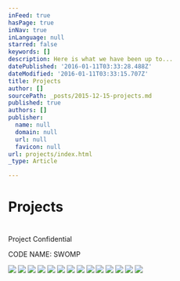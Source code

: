 ```yaml
---
inFeed: true
hasPage: true
inNav: true
inLanguage: null
starred: false
keywords: []
description: Here is what we have been up to...
datePublished: '2016-01-11T03:33:28.488Z'
dateModified: '2016-01-11T03:33:15.707Z'
title: Projects
author: []
sourcePath: _posts/2015-12-15-projects.md
published: true
authors: []
publisher:
  name: null
  domain: null
  url: null
  favicon: null
url: projects/index.html
_type: Article

---
```

# Projects

# 

Project Confidential

CODE NAME: SWOMP

![](https://the-grid-user-content.s3-us-west-2.amazonaws.com/47a72cd5-8317-451d-9e4c-beeba3fe4811.jpg)
![](https://the-grid-user-content.s3-us-west-2.amazonaws.com/c8b28b04-4347-4dc3-92e6-a9a9c793f63a.jpg)
![](https://the-grid-user-content.s3-us-west-2.amazonaws.com/d26420f5-4af7-4bb0-a555-242791abbb83.jpg)
![](https://the-grid-user-content.s3-us-west-2.amazonaws.com/c670381c-8203-498c-afcd-9b9fd75de282.jpg)
![](https://the-grid-user-content.s3-us-west-2.amazonaws.com/d643db69-02d3-4bd4-87fa-3ea92eca56d3.jpg)
![](https://the-grid-user-content.s3-us-west-2.amazonaws.com/bc36425b-741c-4468-b23f-4bcb871896a6.jpg)
![](https://the-grid-user-content.s3-us-west-2.amazonaws.com/7f41a75d-89a9-4bea-a94b-0a705bc1ccd7.jpg)
![](https://the-grid-user-content.s3-us-west-2.amazonaws.com/669f8bee-9e79-4c3b-b45e-4d0e01fbef0d.jpg)
![](https://the-grid-user-content.s3-us-west-2.amazonaws.com/e0aac698-e217-45e3-a892-ab5053ab0f75.jpg)
![](https://the-grid-user-content.s3-us-west-2.amazonaws.com/745ad1a0-0d32-42f9-87c8-8d9dc6510ce6.jpg)
![](https://the-grid-user-content.s3-us-west-2.amazonaws.com/58fc54c1-eab1-4cc6-b208-1450bfdab02e.jpg)
![](https://the-grid-user-content.s3-us-west-2.amazonaws.com/192ce877-a3b8-4eb3-b971-e1272f1cea36.jpg)
![](https://the-grid-user-content.s3-us-west-2.amazonaws.com/d5fcbe96-b331-41c4-a6af-96ff7224a580.jpg)
![](https://the-grid-user-content.s3-us-west-2.amazonaws.com/de732296-0e5f-48f7-8b31-235c98154dd1.jpg)